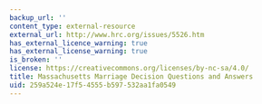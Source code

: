 ```yaml
---
backup_url: ''
content_type: external-resource
external_url: http://www.hrc.org/issues/5526.htm
has_external_licence_warning: true
has_external_license_warning: true
is_broken: ''
license: https://creativecommons.org/licenses/by-nc-sa/4.0/
title: Massachusetts Marriage Decision Questions and Answers
uid: 259a524e-17f5-4555-b597-532aa1fa0549
---
```

